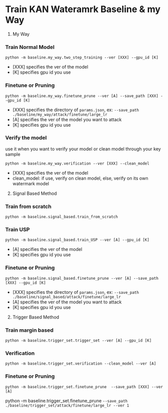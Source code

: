 # Train KAN Wateramrk Baseline & my Way


1. My Way

### Train Normal Model

~~~
python -m baseline.my_way.two_step_training --ver [XXX] --gpu_id [K]
~~~
- [XXX] specifies the ver of the model
- [K] specifies gpu id you use

### Finetune or Pruning

~~~
python -m baseline.my_way.finetune_prune --ver [A] --save_path [XXX] --gpu_id [K]
~~~

- [XXX] specifies the directory of `params.json`, ex: `--save_path ./baseline/my_way/attack/finetune/large_lr`
- [A] specifies the ver of the model you want to attack
- [K] specifies gpu id you use

### Verify the model
use it when you want to verify your model or clean model through your key sample
~~~
python -m baseline.my_way.verification --ver [XXX] --clean_model
~~~
- [XXX] specifies the ver of the model
- clean_model: if use, verify on clean model, else, verify on its own watermark model

2. Signal Based Method

### Train from scratch
~~~
python -m baseline.signal_based.train_from_scratch
~~~

### Train USP
~~~
python -m baseline.signal_based.train_USP --ver [A] --gpu_id [K]
~~~
- [A] specifies the ver of the model
- [K] specifies gpu id you use

### Finetune or Pruning
~~~
python -m baseline.signal_based.finetune_prune --ver [A] --save_path [XXX] --gpu_id [K]
~~~
- [XXX] specifies the directory of `params.json`, ex: `--save_path ./baseline/signal_based/attack/finetune/large_lr`
- [A] specifies the ver of the model you want to attack
- [K] specifies gpu id you use

2. Trigger Based Method

### Train margin based
~~~
python -m baseline.trigger_set.trigger_set --ver [A] --gpu_id [K]
~~~

### Verification
~~~
python -m baseline.trigger_set.verification --clean_model --ver [A]
~~~

### Finetune or Pruning
~~~
python -m baseline.trigger_set.finetune_prune  --save_path [XXX] --ver [A]
~~~
python -m baseline.trigger_set.finetune_prune  `--save_path ./baseline/trigger_set/attack/finetune/large_lr --ver 1`

